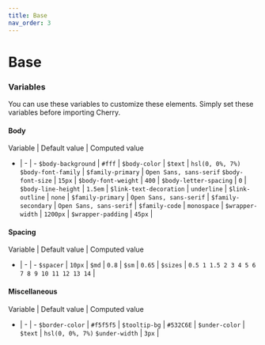 ```yaml
---
title: Base
nav_order: 3
---
```


# Base

### Variables

You can use these variables to customize these elements. Simply set these variables before importing Cherry.

#### Body

Variable | Default value | Computed value
- | - | -
`$body-background`      | `#fff` |
`$body-color`           | `$text` | `hsl(0, 0%, 7%)`
`$body-font-family`     | `$family-primary` | `Open Sans, sans-serif`
`$body-font-size`       | `15px` |
`$body-font-weight`     | `400` |
`$body-letter-spacing`  | `0` |
`$body-line-height`     | `1.5em` |
`$link-text-decoration` | `underline` |
`$link-outline`         | `none` |
`$family-primary`       | `Open Sans, sans-serif` |
`$family-secondary`     | `Open Sans, sans-serif` |
`$family-code`          | `monospace` |
`$wrapper-width`        | `1200px` |
`$wrapper-padding`      | `45px` |

#### Spacing

Variable | Default value | Computed value
- | - | -
`$spacer` | `10px` |
`$md`     | `0.8` |
`$sm`     | `0.65` |
`$sizes`  | `0.5 1 1.5 2 3 4 5 6 7 8 9 10 11 12 13 14` |

#### Miscellaneous

Variable | Default value | Computed value
- | - | -
`$border-color`     | `#f5f5f5` |
`$tooltip-bg`       | `#532C6E` |
`$under-color`      | `$text` | `hsl(0, 0%, 7%)`
`$under-width`      | `3px` |
